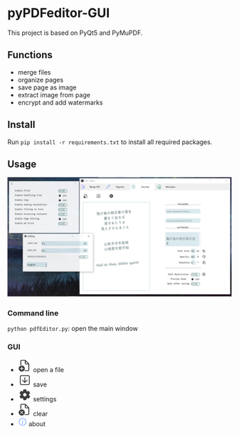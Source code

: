 # pyPDFeditor-GUI

This project is based on PyQt5 and PyMuPDF.

## Functions
* merge files
* organize pages
* save page as image
* extract image from page
* encrypt and add watermarks

## Install
Run `pip install -r requirements.txt` to install all required packages.

## Usage
<img src="./ico/workspace.jpg" width="600" alt="whole windows"/>

### Command line
`python pdfEditor.py`: open the main window

### GUI
* <img src="./ico/Add.svg" width="30" alt="add"/> open a file
*  <img src="./ico/down.svg" width="30" alt="add"/> save
* <img src="./ico/settings.svg" width="30" alt="add"/> settings
* <img src="./ico/delete.svg" width="30" alt="add"/> clear
* <img src="./ico/info.svg" width="20" alt="add"/> about

